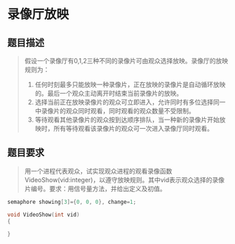 <!--
 * @Author: LetMeFly
 * @Date: 2021-07-18 20:38:49
 * @LastEditors: LetMeFly
 * @LastEditTime: 2021-07-18 20:52:27
-->

# 录像厅放映

## 题目描述

> 假设一个录像厅有0,1,2三种不同的录像片可由观众选择放映。录像厅的放映规则为：
> 1. 任何时刻最多只能放映一种录像片，正在放映的录像片是自动循环放映的。最后一个观众主动离开时结束当前录像片的放映。
> 2. 选择当前正在放映录像片的观众可立即进入，允许同时有多位选择同一中录像片的观众同时观看，同时观看的观众数量不受限制。
> 3. 等待观看其他录像片的观众按到达顺序排队，当一种新的录像片开始放映时，所有等待观看该录像片的观众可一次进入录像厅同时观看。

## 题目要求

> 用一个进程代表观众，试实现观众进程的观看录像函数VideoShow(vid:integer)，以遵守放映规则。其中vid表示观众选择的录像片编号。要求：用信号量方法，并给出定义及初值。

```cpp
semaphore showing[3]={0, 0, 0}, change=1;

void VideoShow(int vid)
{
    
}
```